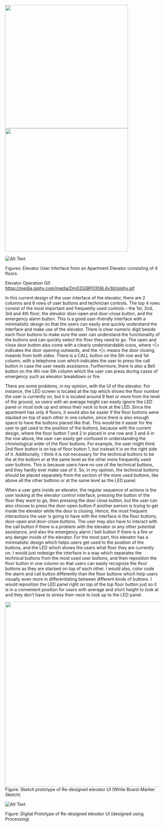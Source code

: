 <img src="https://i.imgur.com/DWcBwLp.jpg" width="400"> <img src="https://i.imgur.com/7kaq6R4.jpg" width="400">

![Alt Text](https://media.giphy.com/media/Dm0ZiGBP0359L4vStI/giphy.gif)

Figures: Elevator User Interface from an Apartment Elevator consisting of 4 floors.

Elevator Operation Gif: https://media.giphy.com/media/Dm0ZiGBP0359L4vStI/giphy.gif

In this current design of the user interface of the elevator, there are 2 columns and 6 rows of user buttons and technician controls. The top 4 rows consist of the most important and frequently used controls – the 1st, 2nd, 3rd and 4th floor; the elevator door-open and door-close button, and the emergency alarm button. This is a good user-friendly interface with a minimalistic design so that the users can easily and quickly understand the interface and make use of the elevator. There is clear numeric digit beside each floor buttons to make sure the user can understand the functionality of the buttons and can quickly select the floor they need to go. The open and close door button also come with a clearly understandable icons, where <|> indicates the door opening outwards, and the >|< means the door closing inwards from both sides. There is a CALL button on the 5th row and 1st column, with a telephone icon which indicates the user to press the call button in case the user needs assistance. Furthermore, there is also a Bell button on the 4th row 5th column which the user can press during cases of emergency such as elevator breakdown or fire. 

There are some problems, in my opinion, with the UI of the elevator. For instance, the LED screen is located at the top which shows the floor number the user is currently on, but it is located around 9 feet or more from the level of the ground, so users with an average height can easily ignore the LED panel or must look up and stress their neck to look at the LED. Since the apartment has only 4 floors, it would also be easier if the floor buttons were stacked on top of each other in one column, since there is also enough space to have the buttons placed like that. This would be it easier for the user to get used to the position of the buttons, because with the current design, where the floor button 1 and 2 in placed in one row and 3 and 4 in the row above, the user can easily get confused in understanding the chronological order of the floor buttons. For example, the user might think 2nd floor button is on top of floor button 1, but instead it is on the right side of it. Additionally, I think it is not necessary for the technical buttons to be the at the bottom or at the same level as the other more frequently used user buttons. This is because users have no use of the technical buttons, and they hardly ever make use of it. So, in my opinion, the technical buttons should be placed separately from the section of the more used buttons, like above all the other buttons or at the same level as the LED panel.

When a user gets inside an elevator, the regular sequence of actions is the user looking at the elevator control interface, pressing the button of the floor they want to go, then pressing the door close button, but the user can also choose to press the door-open button if another person is trying to get inside the elevator while the door is closing. Hence, the most frequent interactions the user is going to have with the interface is the floor buttons, door-open and door-close buttons. The user may also have to interact with the call button if there is a problem with the elevator or any other potential assistance, and also the emergency alarm / bell button if there is a fire or any danger inside of the elevator. For the most part, this elevator has a minimalistic design which helps users get used to the position of the buttons, and the LED which shows the users what floor they are currently on. I would just redesign the interface in a way which separates the technical buttons from the most used user buttons, and then reposition the floor button in one column so that users can easily recognize the floor buttons as they are stacked on top of each other. I would also, color code the alarm and call button differently than the floor buttons which help users visually even more in differentiating between different kinds of buttons. I would reposition the LED panel right on top of the top floor button just so it is in a convenient position for users with average and short height to look at and they don’t have to stress their neck to look up to the LED panel.



<img src="https://i.imgur.com/pCEO93X.jpg" width="600"> 
Figure: Sketch prototype of Re-designed elevator UI (White Board-Marker Sketch)

![Alt Text](https://media.giphy.com/media/PawCO6XPVSsGXlede8/giphy.gif)

Figure: Digital Prototype of Re-designed elevator UI (designed using Processing)
